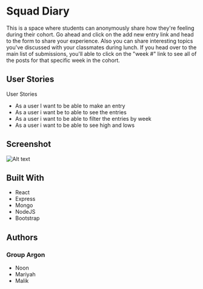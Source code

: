 # Squad Diary
This is a space where students can anonymously share how they're feeling during their cohort. Go ahead and click on the add new entry link and head to the form to share your experience. Also you can share interesting topics you've discussed with your classmates during lunch. If you head over to the main list of submissions, you'll able to click on the "week #" link to see all of the posts for that specific week in the cohort.
                  
## User Stories
User Stories

- As a user I want to be able to make an entry
- As a user i want be to able to see the entries
- As a user i want to be able to filter the entries by week
- As a user i want to be able to see high and lows

## Screenshot

![Alt text](http://i50.photobucket.com/albums/f335/kansomalik/screenshot_zpszsronpde.png "homepage")

## Built With
* React
* Express
* Mongo
* NodeJS
* Bootstrap

## Authors
### Group Argon
- Noon
- Mariyah
- Malik
